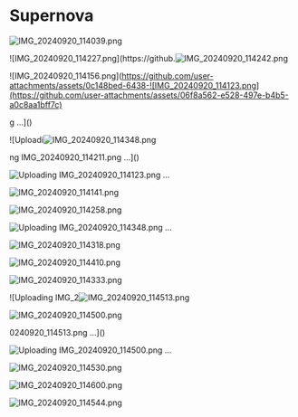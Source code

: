 # Supernova
![IMG_20240920_114039.png](https://github.com/user-attachments/assets/146ad877-1e4f-4360-a6a5-b36bf4f21708)

![IMG_20240920_114227.png](https://github.![IMG_20240920_114242.png](https://github.com/user-attachments/assets/f4428a8d-3d14-43d9-adcb-1688028a2ea9)

![IMG_20240920_114156.png](https://github.com/user-attachments/assets/0c148bed-6438-![IMG_20240920_114123.png](https://github.com/user-attachments/assets/06f8a562-e528-497e-b4b5-a0c8aa1bff7c)

g …]()

![Uploadi![IMG_20240920_114348.png](https://github.com/user-attachments/assets/4c01df22-0969-4558-9fac-813d8d1d5cd5)

ng IMG_20240920_114211.png …]()

![Uploading IMG_20240920_114123.png …]()

![IMG_20240920_114141.png](https://github.com/user-attachments/assets/26bee767-b81e-4da1-b04b-43f9e777e47a)

![IMG_20240920_114258.png](https://github.com/user-attachments/assets/6fafe6de-982a-48b8-b495-f5f37ab899bd)

![Uploading IMG_20240920_114348.png …]()

![IMG_20240920_114318.png](https://github.com/user-attachments/assets/4dcfb9d9-8a00-4f6f-bae7-28dddae6f60c)

![IMG_20240920_114410.png](https://github.com/user-attachments/assets/ff59eca7-92af-47c4-ace0-d0a1efe6828a)

![IMG_20240920_114333.png](https://github.com/user-attachments/assets/4bc13077-4b08-44c3-9be6-ff6719e08929)

![Uploading IMG_2![IMG_20240920_114513.png](https://github.com/user-attachments/assets/b47c45e9-6edc-4c53-af28-6fd61f7da6a0)

![IMG_20240920_114500.png](https://github.com/user-attachments/assets/9b46e3ef-7631-4af5-8137-0bdb16690703)

0240920_114513.png …]()

![Uploading IMG_20240920_114500.png …]()

![IMG_20240920_114530.png](https://github.com/user-attachments/assets/4c59bb34-d9d3-4807-b18f-97e3b6d786d5)

![IMG_20240920_114600.png](https://github.com/user-attachments/assets/83c3bb28-77ec-49c5-8bfe-407e6c9f0428)

![IMG_20240920_114544.png](https://github.com/user-attachments/assets/2892dfc6-74a3-49ad-b4db-4723d488e7db)

